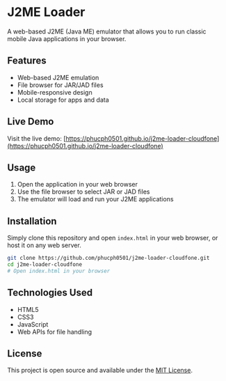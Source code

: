 # J2ME Loader

A web-based J2ME (Java ME) emulator that allows you to run classic mobile Java applications in your browser.

## Features

- Web-based J2ME emulation
- File browser for JAR/JAD files
- Mobile-responsive design
- Local storage for apps and data

## Live Demo

Visit the live demo: [https://phucph0501.github.io/j2me-loader-cloudfone](https://phucph0501.github.io/j2me-loader-cloudfone)

## Usage

1. Open the application in your web browser
2. Use the file browser to select JAR or JAD files
3. The emulator will load and run your J2ME applications

## Installation

Simply clone this repository and open `index.html` in your web browser, or host it on any web server.

```bash
git clone https://github.com/phucph0501/j2me-loader-cloudfone.git
cd j2me-loader-cloudfone
# Open index.html in your browser
```

## Technologies Used

- HTML5
- CSS3
- JavaScript
- Web APIs for file handling

## License

This project is open source and available under the [MIT License](LICENSE).